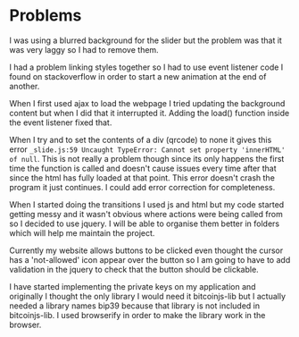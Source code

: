 # Problems
I was using a blurred background for the slider but the problem was that it was very laggy so I had to remove them.

I had a problem linking styles together so I had to use event listener code I found on stackoverflow in order to start a new animation at the end of another.

When I first used ajax to load the webpage I tried updating the background content but when I did that it interrupted it. Adding the load() function inside the event listener fixed that.

When I try and to set the contents of a div (qrcode) to none it gives this error `_slide.js:59 Uncaught TypeError: Cannot set property 'innerHTML' of null`. This is not really a problem though since its only happens the first time the function is called and doesn't cause issues every time after that since the html has fully loaded at that point. This error doesn't crash the program it just continues. I could add error correction for completeness.

When I started doing the transitions I used js and html but my code started getting messy and it wasn't obvious where actions were being called from so I decided to use jquery. I will be able to organise them better in folders which will help me maintain the project.

Currently my website allows buttons to be clicked even thought the cursor has a 'not-allowed' icon appear over the button so I am going to have to add validation in the jquery to check that the button should be clickable.

I have started implementing the private keys on my application and originally I thought the only library I would need it bitcoinjs-lib but I actually needed a library names bip39 because that library is not included in bitcoinjs-lib. I used browserify in order to make the library work in the browser.

